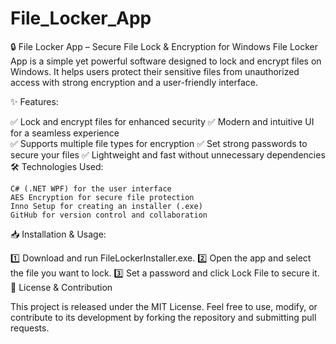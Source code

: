 # File_Locker_App
🔒 File Locker App – Secure File Lock &amp; Encryption for Windows  File Locker App is a simple yet powerful software designed to lock and encrypt files on Windows. It helps users protect their sensitive files from unauthorized access with strong encryption and a user-friendly interface.


✨ Features:

✅ Lock and encrypt files for enhanced security
✅ Modern and intuitive UI for a seamless experience<br>
✅ Supports multiple file types for encryption
✅ Set strong passwords to secure your files
✅ Lightweight and fast without unnecessary dependencies
🛠️ Technologies Used:

    C# (.NET WPF) for the user interface
    AES Encryption for secure file protection
    Inno Setup for creating an installer (.exe)
    GitHub for version control and collaboration

📥 Installation & Usage:

1️⃣ Download and run FileLockerInstaller.exe.
2️⃣ Open the app and select the file you want to lock.
3️⃣ Set a password and click Lock File to secure it.
📌 License & Contribution

This project is released under the MIT License. Feel free to use, modify, or contribute to its development by forking the repository and submitting pull requests.

